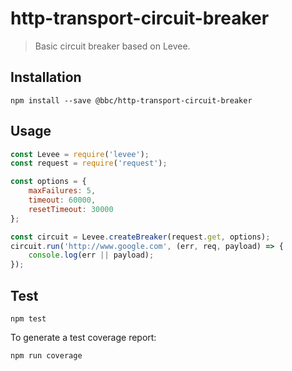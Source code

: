# http-transport-circuit-breaker

> Basic circuit breaker based on Levee.

## Installation

```
npm install --save @bbc/http-transport-circuit-breaker
```

## Usage

```js
const Levee = require('levee');
const request = require('request');

const options = {
    maxFailures: 5,
    timeout: 60000,
    resetTimeout: 30000
};

const circuit = Levee.createBreaker(request.get, options);
circuit.run('http://www.google.com', (err, req, payload) => {
    console.log(err || payload);
});
```

## Test

```
npm test
```

To generate a test coverage report:

```
npm run coverage
```
